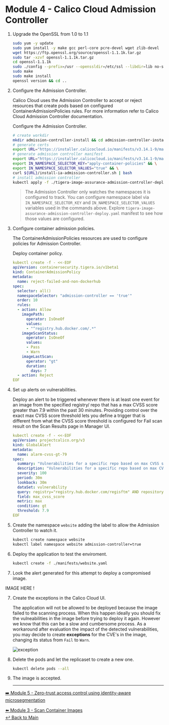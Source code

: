 # Module 4 - Calico Cloud Admission Controller

1. Upgrade the OpenSSL from 1.0 to 1.1

   ```bash
   sudo yum -y update
   sudo yum install -y make gcc perl-core pcre-devel wget zlib-devel
   wget https://ftp.openssl.org/source/openssl-1.1.1k.tar.gz
   sudo tar -xzvf openssl-1.1.1k.tar.gz
   cd openssl-1.1.1k
   sudo ./config --prefix=/usr --openssldir=/etc/ssl --libdir=lib no-shared zlib-dynamic
   sudo make
   sudo make install
   openssl version && cd ..
   ```

2. Configure the Admission Controller.

   Calico Cloud uses the Admission Controller to accept or reject resources that create pods based on configured ContainerAdmissionPolicies    rules. For more information refer to Calico Cloud Admission Controller documentation.
   
   Configure the Admission Controller.
   
   ```bash
   # create workdir
   mkdir admission-controller-install && cd admission-controller-install
   # generate certs
   export URL="https://installer.calicocloud.io/manifests/v3.14.1-9/manifests" && curl ${URL}/generate-open-ssl-key-cert-pair.sh | bash
   # generate admission controller manifest
   export URL="https://installer.calicocloud.io/manifests/v3.14.1-9/manifests" && \
   export IN_NAMESPACE_SELECTOR_KEY="apply-container-policies" && \
   export IN_NAMESPACE_SELECTOR_VALUES="true" && \
   curl ${URL}/install-ia-admission-controller.sh | bash
   # install admission controller
   kubectl apply -f ./tigera-image-assurance-admission-controller-deploy.yaml && cd ..
   ```

   > The Admission Controller only watches the namespaces it is configured to track. You can configure namespace label via    `IN_NAMESPACE_SELECTOR_KEY` and `IN_NAMESPACE_SELECTOR_VALUES` variables used in the commands above. Explore    `tigera-image-assurance-admission-controller-deploy.yaml` manifest to see how those values are configured.

3. Configure container admission policies.

   The ContainerAdmissionPolicies resources are used to configure policies for Admission Controller.

   Deploy container policy.

   ```yaml
   kubectl create -f - <<-EOF
   apiVersion: containersecurity.tigera.io/v1beta1
   kind: ContainerAdmissionPolicy
   metadata:
     name: reject-failed-and-non-dockerhub
   spec:
     selector: all()
     namespaceSelector: "admission-controller == 'true'"
     order: 10
     rules:
     - action: Allow
       imagePath:
         operator: IsOneOf
         values:
         - "^registry.hub.docker.com/.*"
       imageScanStatus:
         operator: IsOneOf
         values:
         - Pass
         - Warn
       imageLastScan:
         operator: "gt"
         duration:
           days: 7
     - action: Reject
   EOF
   ```
3. Set up alerts on vulnerabilities.

   Deploy an alert to be triggered whenever there is at least one event for an image from the specified registry/ repo that has a max CVSS score greater than 7.9 within the past 30 minutes. Providing control over the exact max CVSS score threshold lets you define a trigger that is different from what the CVSS score threshold is configured for Fail scan result on the Scan Results page in Manager UI.

   ```yaml
   kubectl create -f - <<-EOF
   apiVersion: projectcalico.org/v3
   kind: GlobalAlert
   metadata:
     name: alarm-cvss-gt-79
   spec:
     summary: "Vulnerabilities for a specific repo based on max CVSS score"
     description: "Vulnerabilities for a specific repo based on max CVSS score"
     severity: 100
     period: 30m
     lookback: 30m
     dataSet: vulnerability
     query: registry="registry.hub.docker.com/regisftm" AND repository="node"
     field: max_cvss_score
     metric: max
     condition: gt
     threshold: 7.9
   EOF
   ```

4. Create the namespace `website` adding the label to allow the Admission Controller to watch it.

   ```bash
   kubectl create namespace website
   kubectl label namespace website admission-controller=true
   ```

5. Deploy the application to test the enviroment.

   ```bash
   kubectl create -f ./manifests/website.yaml
   ```

6. Look the alert generated for this attempt to deploy a compromised image.

IMAGE HERE !

7. Create the exceptions in the Calico Cloud UI.

   The application will not be allowed to be deployed because the image failed to the scanning process.
   When this happen ideally you should fix the vulneabilities in the image before trying to deploy it again. However we know that this can be a slow and cumbersome process. As a workaround after evaluation the impact of the detected vulnerabilities, you may decide to create **exceptions** for the CVE's in the image, changing its status from `Fail` to `Warn`.

   ![exception](https://user-images.githubusercontent.com/104035488/207643561-ed2eec90-03a8-4fc7-a085-c845121fd21a.gif)

8. Delete the pods and let the replicaset to create a new one.

   ```bash
   kubectl delete pods --all
   ```

9. The image is accepted.



   
   --- 

[:arrow_right: Module 5 - Zero-trust access control using identity-aware microsegmentation](/modules/module-5-zero-trust.md ) <br>

[:arrow_left: Module 3 - Scan Container Images](/modules/module-3-scan-images.md)   
[:leftwards_arrow_with_hook: Back to Main](/README.md)  
